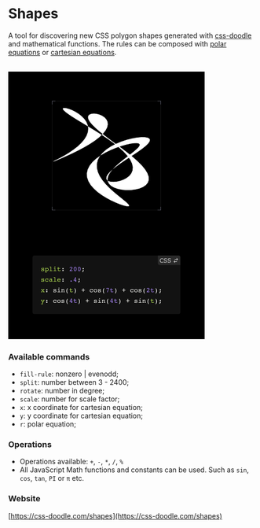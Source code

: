 # Shapes

A tool for discovering new CSS polygon shapes generated with [css-doodle](https://css-doodle.com) and mathematical functions.
The rules can be composed with [polar equations](https://en.wikipedia.org/wiki/Polar_coordinate_system) or [cartesian equations](https://en.wikipedia.org/wiki/Cartesian_coordinate_system).

<br/>
<a href="http://css-doodle.com/shapes">
	<img alt="screenshot of interface" src="screenshot.png" width="400px"/>
</a><br/>

### Available commands
* `fill-rule`:  nonzero | evenodd;
* `split`: number between 3 - 2400;
* `rotate`: number in degree;
* `scale`: number for scale factor;
* `x`: x coordinate for cartesian equation;
* `y`: y coordinate for cartesian equation;
* `r`: polar equation;


### Operations

* Operations available: `+`, `-`, `*`, `/`, `%`
* All JavaScript Math functions and constants can be used. Such as `sin`, `cos`, `tan`, `PI` or `π` etc.

### Website

[https://css-doodle.com/shapes](https://css-doodle.com/shapes)

